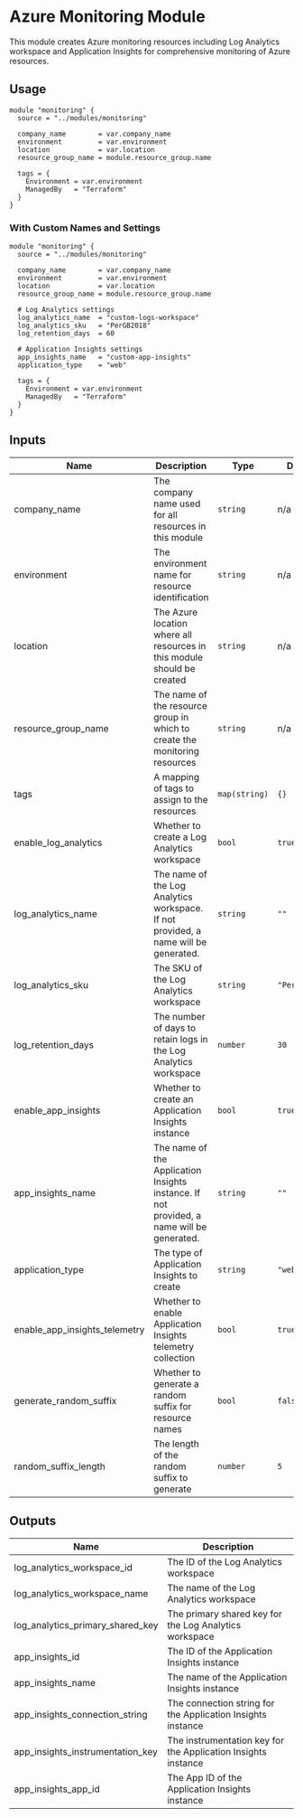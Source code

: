 # Azure Monitoring Module

This module creates Azure monitoring resources including Log Analytics workspace and Application Insights for comprehensive monitoring of Azure resources.

## Usage

```hcl
module "monitoring" {
  source = "../modules/monitoring"
  
  company_name        = var.company_name
  environment         = var.environment
  location            = var.location
  resource_group_name = module.resource_group.name
  
  tags = {
    Environment = var.environment
    ManagedBy   = "Terraform"
  }
}
```

### With Custom Names and Settings

```hcl
module "monitoring" {
  source = "../modules/monitoring"
  
  company_name        = var.company_name
  environment         = var.environment
  location            = var.location
  resource_group_name = module.resource_group.name
  
  # Log Analytics settings
  log_analytics_name  = "custom-logs-workspace"
  log_analytics_sku   = "PerGB2018"
  log_retention_days  = 60
  
  # Application Insights settings
  app_insights_name   = "custom-app-insights"
  application_type    = "web"
  
  tags = {
    Environment = var.environment
    ManagedBy   = "Terraform"
  }
}
```

## Inputs

| Name | Description | Type | Default | Required |
|------|-------------|------|---------|:--------:|
| company_name | The company name used for all resources in this module | `string` | n/a | yes |
| environment | The environment name for resource identification | `string` | n/a | yes |
| location | The Azure location where all resources in this module should be created | `string` | n/a | yes |
| resource_group_name | The name of the resource group in which to create the monitoring resources | `string` | n/a | yes |
| tags | A mapping of tags to assign to the resources | `map(string)` | `{}` | no |
| enable_log_analytics | Whether to create a Log Analytics workspace | `bool` | `true` | no |
| log_analytics_name | The name of the Log Analytics workspace. If not provided, a name will be generated. | `string` | `""` | no |
| log_analytics_sku | The SKU of the Log Analytics workspace | `string` | `"PerGB2018"` | no |
| log_retention_days | The number of days to retain logs in the Log Analytics workspace | `number` | `30` | no |
| enable_app_insights | Whether to create an Application Insights instance | `bool` | `true` | no |
| app_insights_name | The name of the Application Insights instance. If not provided, a name will be generated. | `string` | `""` | no |
| application_type | The type of Application Insights to create | `string` | `"web"` | no |
| enable_app_insights_telemetry | Whether to enable Application Insights telemetry collection | `bool` | `true` | no |
| generate_random_suffix | Whether to generate a random suffix for resource names | `bool` | `false` | no |
| random_suffix_length | The length of the random suffix to generate | `number` | `5` | no |

## Outputs

| Name | Description |
|------|-------------|
| log_analytics_workspace_id | The ID of the Log Analytics workspace |
| log_analytics_workspace_name | The name of the Log Analytics workspace |
| log_analytics_primary_shared_key | The primary shared key for the Log Analytics workspace |
| app_insights_id | The ID of the Application Insights instance |
| app_insights_name | The name of the Application Insights instance |
| app_insights_connection_string | The connection string for the Application Insights instance |
| app_insights_instrumentation_key | The instrumentation key for the Application Insights instance |
| app_insights_app_id | The App ID of the Application Insights instance |
